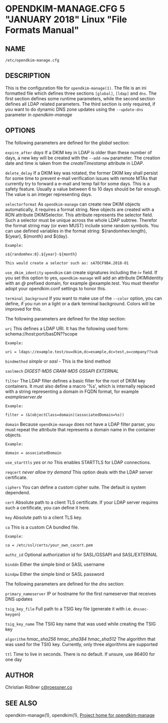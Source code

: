 OPENDKIM-MANAGE.CFG 5 "JANUARY 2018" Linux "File Formats Manual"
================================================================

NAME
----

`/etc/opendkim-manage.cfg`

DESCRIPTION
-----------

This is the configuration file for `opendkim-manage(1)`. The file is an ini 
formatted file which defines three sections `[global]`, `[ldap]` and `dns`. The 
first section defines some runtime parameters, while the second section defines
all LDAP related parameters. The third section is only required, if you want 
to do dynamic DNS zone updates using the `--update-dns` parameter in 
*opendkim-manage*

OPTIONS
-------

The following parameters are defined for the *global* section:

`expire_after`
    *days* If a DKIM key in LDAP is older than these number of days, a new 
    key will be created with the `--add-new` parameter. The creation date and
    time is taken from the *createTimestamp* attribute in LDAP.
     
`delete_delay`
    If a DKIM key was rotated, the former DKIM key shall persist for some 
    time to prevent e-mail verification issues with remote MTAs that currently 
    try to forward a e-mail and temp fail for some days. This is a safety 
    feature. Usually a value between 6 to 10 days should be fair enough. The 
    value is an integer representing days.
    
`selectorformat`
    As `opendkim-manage` can create new DKIM objects automatically, it 
    requires a format string. New objects are created with a RDN attribute 
    DKIMSelector. This attribute represents the selector field. Such a 
    selector must be unique across the whole LDAP subtree. Therefor the 
    format string may (or even MUST) include some random symbols. You can use
    defined variables in the format string: ${randomhex:length}, ${year}, 
    ${month} and ${day}.
    
    Example:
    
    s${randomhex:8}.${year}-${month}
    
    This would create a selector such as: sA7DCF9B4.2018-01
    
`use_dkim_identity`
    `opendkim` can create signatures including the *i=* field. If you set 
    this option to yes, `opendkim-manage` will add an attribute DKIMIdentity 
    with an *@* prefixed domain, for example @example.test. You must therefor
    adopt your opendkim.conf settings to honor this.
    
`terminal_background`
    If you want to make use of the `--color` option, you can define, if you 
    run on a light or a dark terminal background. Colors will be improved for
    this.

The following parameters are defined for the *ldap* section:

`uri`
    This defines a LDAP URI. It has the following used form:
    schema://host:port/basDN??scope
    
    Example:
    
    uri = ldaps://example.test/ou=dkim,dc=example,dc=test,o=company??sub
    
`bindmethod`
    *simple* or *sasl* - This is the bind method
    
`saslmech`
    *DIGEST-MD5*
    *CRAM-MD5*
    *GSSAPI*
    *EXTERNAL*
    
`filter`
    The LDAP filter defines a basic filter for the root of DKIM key 
    containers. It must also define a macro '%s', which is internally 
    replaced with a string representing a domain in FQDN format, for example 
    *exampleserver.de*
    
    Example:
    
    filter = (&(objectClass=domain)(associatedDomain=%s))
    
`domain`
    Because `opendkim-manage` does not have a LDAP filter parser, you must 
    repeat the attribute that represents a domain name in the container objects.
    
    Example:
    
    domain = associatedDomain
    
`use_starttls`
    *yes* or *no* This enables STARTTLS for LDAP connections.
    
`reqcert`
    *never*
    *allow*
    *try*
    *demand*
    This option deals with the LDAP server certificate.
    
`ciphers`
    You can define a custom cipher suite. The default is system dependend.
    
`cert`
    Absolute path to a client TLS certificate. If your LDAP server requires 
    such a certificate, you can define it here.
    
`key`
    Absolute path to a client TLS key.
    
`ca`
    This is a custom CA bundled file.
    
    Example:
    
    ca = /etc/ssl/certs/your_own_cacert.pem
    
`authz_id`
    Optional authorization id for SASL/GSSAPI and SASL/EXTERNAL
    
`binddn`
    Either the simple bind or SASL username
    
`bindpw`
    Either the simple bind or SASL password

The following parameters are defined for the *dns* section:

`primary_nameserver`
    IP or hostname for the first nameserver that receives DNS updates

`tsig_key_file`
    Full path to a TSIG key file (generate it with i.e. `dnssec-keygen`)
    
`tsig_key_name`
    The TSIG key name that was used while creating the TSIG key
    
`algorithm`
    *hmac_sha256*
    *hmac_sha384*
    *hmac_sha512*
    The algorithm that was used for the TSIG key. Currently, only three 
    algorithms are supported

`ttl`
    Time to live in seconds. There is no default. If unsure, use 86400 for one
     day

AUTHOR
------

Christian Rößner <c@roessner.co>

SEE ALSO
--------

opendkim-manage(1), opendkim(1), [Project home for opendkim-manage](https://github.com/croessner/opendkim-manage/)
